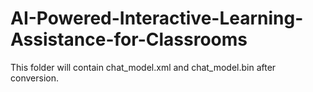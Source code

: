 # AI-Powered-Interactive-Learning-Assistance-for-Classrooms

This folder will contain chat_model.xml and chat_model.bin after conversion.
